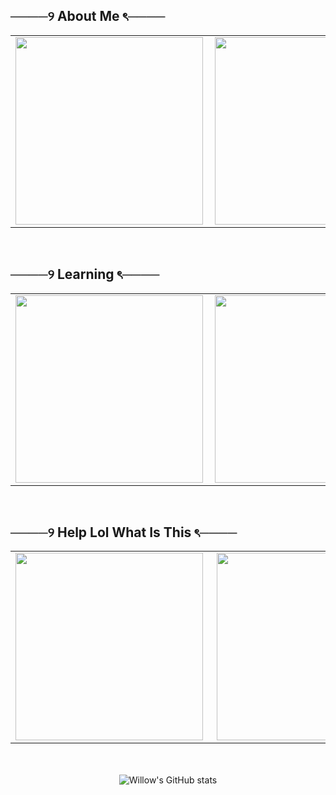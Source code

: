 

## ────୨ About Me ৎ────  
<table><tr><td valign="top" width="50%">

<img src="https://i.imgur.com/GQNVNws.png" align="left" height="300" width="" />  


</td><td valign="top" width="50%">

<div align="center">
<img src="https://media1.tenor.com/m/A6qADxOkvkoAAAAC/venti-genshin.gif" align="center" height="300" width="" />
</div>  


</td></tr></table>  

<br/>  


## ────୨ Learning ৎ────  
<table><tr><td valign="top" width="50%">

<div align="center">
<img src="https://i.imgur.com/tV148D1.png" align="center" height="300" width="" />
</div>  


</td><td valign="top" width="50%">

<div align="right">
<img src="https://media.tenor.com/carL_8yUxFgAAAAM/venti-genshin-impact.gif" align="right" height="300" width="" />
</div>  


</td></tr></table>  

<br/>  


## ────୨ Help Lol What Is This ৎ────  
<table><tr><td valign="top" width="50%">

<img src="https://i.imgur.com/OgG3ork.png" align="left" height="300" width="" />  


</td><td valign="top" width="50%">

<div align="right">
<img src="https://media.tenor.com/6b5B5iBInYYAAAAi/venti-venti-genshin.gif" align="right" height="300" width="" />
</div>  


</td></tr></table>
<br />
<br/>

<!-- GitHub Stats -->
<div align="center">
<img src="https://github-readme-stats.vercel.app/api?username=Willow-Celeste&show_icons=true&theme=catppuccin_mocha" alt="Willow's GitHub stats" />
</div>
